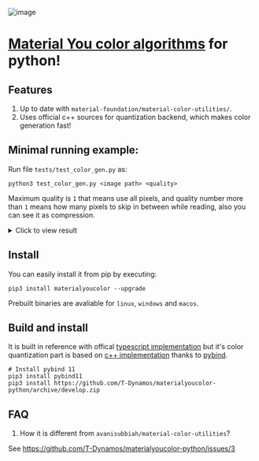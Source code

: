 ![image](https://github.com/T-Dynamos/materialyoucolor-pyhton/assets/68729523/b29c17d1-6c02-4c07-9a72-5b0198034760)

# [Material You color algorithms](https://m3.material.io/styles/color/overview) for python!

## Features 

1. Up to date with `material-foundation/material-color-utilities/`.
2. Uses official c++ sources for quantization backend, which makes color generation fast!

## Minimal running example:

Run file `tests/test_color_gen.py` as:

```console
python3 test_color_gen.py <image path> <quality>

```
Maximum quality is `1` that means use all pixels, and quality number more than `1` means how many pixels to skip in between while reading, also you can see it as compression.

<details>
    <summary>Click to view result</summary>

[Image Used, size was 8MB](https://unsplash.com/photos/zFMbpChjZGg/)

![image](https://github.com/T-Dynamos/materialyoucolor-pyhton/assets/68729523/9d5374c9-00b4-4b70-b82a-6792dd5c910f)
![image](https://github.com/T-Dynamos/materialyoucolor-pyhton/assets/68729523/2edd819f-8600-4c82-a18a-3b759f63a552)


</details>


## Install

You can easily install it from pip by executing:
```console
pip3 install materialyoucolor --upgrade
```
Prebuilt binaries are avaliable for `linux`, `windows` and `macos`.


## Build and install

It is built in reference with offical [typescript implementation](https://github.com/material-foundation/material-color-utilities/tree/main/typescript) but it's color quantization part is based on [c++ implementation](https://github.com/material-foundation/material-color-utilities/tree/main/cpp) thanks to [pybind](https://github.com/pybind).

```console
# Install pybind 11 
pip3 install pybind11
pip3 install https://github.com/T-Dynamos/materialyoucolor-python/archive/develop.zip

```

## FAQ
    
1. How it is different from `avanisubbiah/material-color-utilities`?

See https://github.com/T-Dynamos/materialyoucolor-python/issues/3
